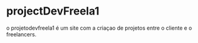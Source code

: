 # projectDevFreela1
o projetodevfreela1 é um site com a criaçao de projetos entre o cliente e o freelancers.

